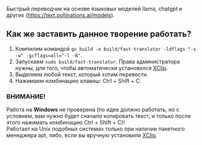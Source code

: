 Быстрый переводчик на основе языковых моделей llama, chatgpt и других (https://text.pollinations.ai/models).

## Как же заставить данное творение работать?
1. Компилим командой ``go build -o build/fast-translator -ldflags "-s -w" -gcflags=all="-l -B"``.
2. Запускаем ``sudo build/fast-translator``. Права администратора нужны, для того, чтобы автоматически установился [XClip](https://github.com/astrand/xclip).
3. Выделяем любой текст, который хотим перевести.
4. Нажимаем комбинацию клавиш: Ctrl + Shift + C.

### ВНИМАНИЕ!
Работа на **Windows** не проверена (по идее должно работать, но с условием, вам нужно будет сначало копировать текст, и только после этого нажимать комбинацию Ctrl + Shift + C)!
<br>
Работает на Unix подобных системах только при наличии пакетного менеджера apt, либо, если вы вручную установили [XClip](https://github.com/astrand/xclip).
